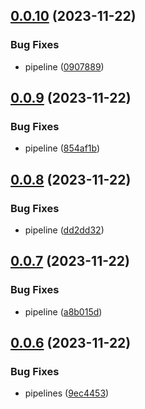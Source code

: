 ## [0.0.10](https://github.com/rubenlupi/react-tw-vite-boilerplate/compare/v0.0.9...v0.0.10) (2023-11-22)


### Bug Fixes

* pipeline ([0907889](https://github.com/rubenlupi/react-tw-vite-boilerplate/commit/090788907896a12023073bdff451c4dcc8bd9b43))



## [0.0.9](https://github.com/rubenlupi/react-tw-vite-boilerplate/compare/v0.0.8...v0.0.9) (2023-11-22)


### Bug Fixes

* pipeline ([854af1b](https://github.com/rubenlupi/react-tw-vite-boilerplate/commit/854af1b65d33969f8ef8a826cd4adc31d955cb5a))



## [0.0.8](https://github.com/rubenlupi/react-tw-vite-boilerplate/compare/v0.0.7...v0.0.8) (2023-11-22)


### Bug Fixes

* pipeline ([dd2dd32](https://github.com/rubenlupi/react-tw-vite-boilerplate/commit/dd2dd325f805451c6e4ca7069e6c5f090270e28c))



## [0.0.7](https://github.com/rubenlupi/react-tw-vite-boilerplate/compare/v0.0.6...v0.0.7) (2023-11-22)


### Bug Fixes

* pipeline ([a8b015d](https://github.com/rubenlupi/react-tw-vite-boilerplate/commit/a8b015dfbef15d01cd9587a69bba0e802d3b9c6b))



## [0.0.6](https://github.com/rubenlupi/react-tw-vite-boilerplate/compare/v0.0.5...v0.0.6) (2023-11-22)


### Bug Fixes

* pipelines ([9ec4453](https://github.com/rubenlupi/react-tw-vite-boilerplate/commit/9ec4453c1fe47611d6e948830b4e36e1706f0807))



